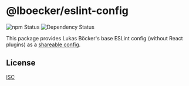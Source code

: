 # @lboecker/eslint-config

![npm Status](https://img.shields.io/npm/v/@lboecker/eslint-config)
![Dependency Status](https://img.shields.io/librariesio/release/npm/@lboecker/eslint-config)

This package provides Lukas Böcker's base ESLint config (without React plugins)
as a [shareable config][].

## License

[ISC](LICENSE)

[shareable config]:
  https://eslint.org/docs/user-guide/configuring/configuration-files#using-a-shareable-configuration-package
